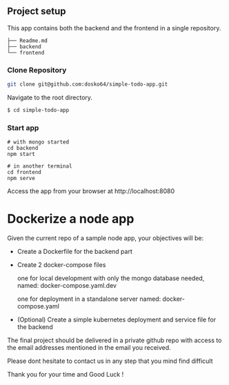 ## Project setup
This app contains both the backend and the frontend in a single repository.
```	
├── Readme.md
├── backend
└── frontend
```

### Clone Repository

```bash
git clone git@github.com:dosko64/simple-todo-app.git

```

Navigate to the root directory.

```bash
$ cd simple-todo-app
```
### Start app

    # with mongo started
    cd backend 
    npm start 

    # in another terminal
    cd frontend 
    npm serve

Access the app from your browser at http://localhost:8080

# Dockerize a node app

Given the current repo of a sample node app, your objectives will be: 

- Create a Dockerfile for the backend part
- Create 2 docker-compose files

    one for local development with only the mongo database needed, named: docker-compose.yaml.dev 

    one for deployment in a standalone server named: docker-compose.yaml

- (Optional) Create a simple kubernetes deployment and service file for the backend 


The final project should be delivered in a private github repo with access to the email addresses mentioned in the email you received.


Please dont hesitate to contact us in any step that you mind find difficult


Thank you for your time and Good Luck !
